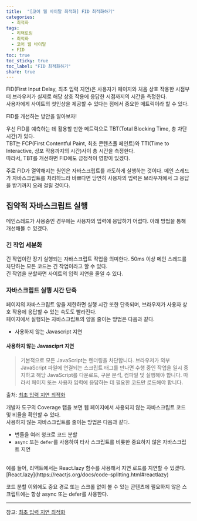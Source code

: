 ```yaml
---
title:  "[코어 웹 바이탈 최적화] FID 최적화하기"
categories: 
  - 최적화
tags:
  - 리팩토링
  - 최적화
  - 코어 웹 바이탈
  - FID
toc: true
toc_sticky: true
toc_label: "FID 최적화하기"
share: true
---
```


FID(First Input Delay, 최초 입력 지연)은 사용자가 페이지와 처음 상호 작용한 시점부터 브라우저가 실제로 해당 상호 작용에 응답한 시점까지의 시간을 측정한다. <br>
사용자에게 사이트의 첫인상을 제공할 수 있다는 점에서 중요한 메트릭이라 할 수 있다. <br>

FID를 개선하는 방안을 알아보자! <br>

우선 FID를 예측하는 데 활용할 만한 메트릭으로 TBT(Total Blocking Time, 총 차단 시간)가 있다. <br>
TBT는 FCP(First Contentful Paint, 최초 콘텐츠풀 페인트)와 TTI(Time to Interactive, 상포 작용까지의 시간)사이 총 시간을 측정한다. <br>
따라서, TBT를 개선하면 FID에도 긍정적이 영향이 있겠다. <br>

주로 FID가 열악해지는 원인은 자바스크립트를 과도하게 실행하는 것이다. 메인 스레드가 자바스크립트를 처리하느라 바쁘다면 당연히 사용자의 입력은 브라우저에서 그 응답을 받기까지 오래 걸릴 것이다. <br>

## 집약적 자바스크립트 실행
메인스레드가 사용중인 경우에는 사용자의 입력에 응답하기 어렵다. 아래 방법을 통해 개선해볼 수 있겠다. <br>

### 긴 작업 세분화
긴 작업이란 장기 실행되는 자바스크립트 작업을 의미한다. 50ms 이상 메인 스레드를 차단하는 모든 코드는 긴 작업이라고 할 수 있다. <br>
긴 작업을 분할하면 사이트의 입력 지연을 줄일 수 있다.

### 자바스크립트 실행 시간 단축
페이지의 자바스크립트 양을 제한하면 실행 시간 또한 단축되며, 브라우저가 사용자 상호 작용에 응답할 수 있는 속도도 빨라진다. <br>
페이지에서 실행되는 자바스크립트의 양을 줄이는 방법은 다음과 같다. <br>

- 사용하지 않는 Javascript 지연

#### 사용하지 않는 Javasciprt 지연

> 기본적으로 모든 JavaScript는 렌더링을 차단합니다. 브라우저가 외부 JavaScript 파일에 연결되는 스크립트 태그를 만나면 수행 중인 작업을 일시 중지하고 해당 JavaScript를 다운로드, 구문 분석, 컴파일 및 실행해야 합니다. 따라서 페이지 또는 사용자 입력에 응답하는 데 필요한 코드만 로드해야 합니다.

출처: [최초 입력 지연 최적화](https://web.dev/i18n/ko/optimize-fid/#reduce-javascript-execution)



개발자 도구의 Coverage 탭을 보면 웹 페이지에서 사용되지 않는 자바스크립트 코드 및 비율을 확인할 수 있다. <br>
사용하지 않는 자바스크립트를 줄이는 방법은 다음과 같다.
- 번들을 여러 청크로 코드 분할
- `async` 또는 `defer`를 사용하여 타사 스크립트를 비롯한 중요하지 않은 자바스크립트 지연

<br>
예를 들어, 리액트에서는 React.lazy 함수를 사용해서 지연 로드를 지연할 수 있겠다.
[React.lazy](https://reactjs.org/docs/code-splitting.html#reactlazy)

<br>

코드 분할 이외에도 중요 경로 또는 스크롤 없이 볼 수 있는 콘텐츠에 필요하지 않은 스크립트에는 항상 async 또는 defer를 사용한다.

-----

참고: [최초 입력 지연 최적화](https://web.dev/i18n/ko/optimize-fid/)
